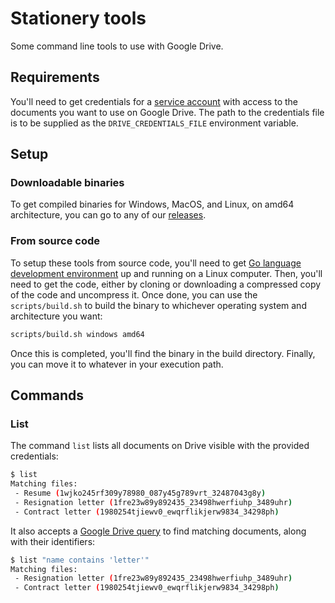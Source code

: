 # Stationery tools
 
Some command line tools to use with Google Drive.

## Requirements

You'll need to get credentials for a [service account](https://support.google.com/a/answer/7378726?hl=en) with access to the documents you want to use on Google Drive. The path to the credentials file is to be supplied as the `DRIVE_CREDENTIALS_FILE` environment variable.

## Setup
### Downloadable binaries

To get compiled binaries for Windows, MacOS, and Linux, on amd64 architecture, you can go to any of our [releases](https://github.com/ifosch/stationery/releases).

### From source code

To setup these tools from source code, you'll need to get [Go language development environment](https://golang.org/doc/install) up and running on a Linux computer. Then, you'll need to get the code, either by cloning or downloading a compressed copy of the code and uncompress it. Once done, you can use the `scripts/build.sh` to build the binary to whichever operating system and architecture you want:

```bash
scripts/build.sh windows amd64
```

Once this is completed, you'll find the binary in the build directory.
Finally, you can move it to whatever in your execution path.

## Commands
### List

The command `list` lists all documents on Drive visible with the provided credentials:

```bash
$ list
Matching files:
 - Resume (1wjko245rf309y78980_087y45g789vrt_32487043g8y)
 - Resignation letter (1fre23w89y892435_23498hwerfiuhp_3489uhr)
 - Contract letter (1980254tjiewv0_ewqrflikjerw9834_34298ph)
```

It also accepts a [Google Drive query](https://developers.google.com/drive/api/v3/ref-search-terms) to find matching documents, along with their identifiers:

```bash
$ list "name contains 'letter'"
Matching files:
 - Resignation letter (1fre23w89y892435_23498hwerfiuhp_3489uhr)
 - Contract letter (1980254tjiewv0_ewqrflikjerw9834_34298ph)
```